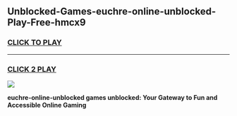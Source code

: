 
## Unblocked-Games-euchre-online-unblocked-Play-Free-hmcx9
<h3>
<a href="https://premium76.site?title=euchre-online-unblocked&ref=21A">CLICK TO PLAY</a></h3>
<hr>

<h3>
<a href="https://premium76.site?title=euchre-online-unblocked&ref=21A">CLICK 2 PLAY</a>
  
</h3>

<a href="https://premium76.site?title=euchre-online-unblocked&ref=21A"><img src="https://clearcache.store/games.png"></a>


**euchre-online-unblocked games unblocked: Your Gateway to Fun and Accessible Online Gaming**
